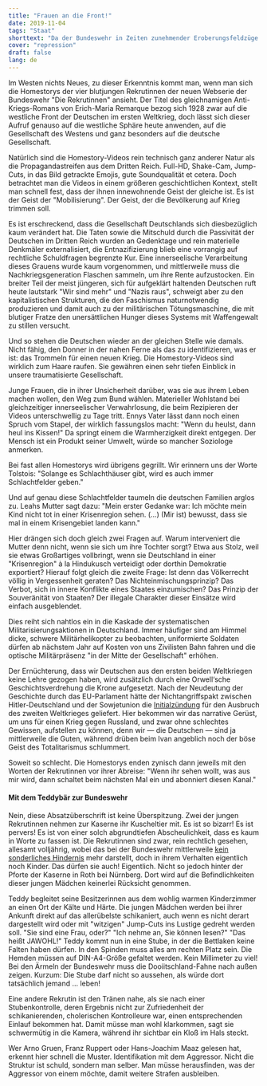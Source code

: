 ```yaml
---
title: "Frauen an die Front!"
date: 2019-11-04
tags: "Staat"
shorttext: "Da der Bundeswehr in Zeiten zunehmender Eroberungsfeldzüge das männliche Kanonenfutter ausgeht, wird sie erfinderisch."
cover: "repression"
draft: false
lang: de
---
```


Im Westen nichts Neues, zu dieser Erkenntnis kommt man, wenn man sich die Homestorys der vier blutjungen Rekrutinnen der neuen Webserie der Bundeswehr "Die Rekrutinnen" ansieht. Der Titel des gleichnamigen Anti-Kriegs-Romans von Erich-Maria Remarque bezog sich 1928 zwar auf die westliche Front der Deutschen im ersten Weltkrieg, doch lässt sich dieser Aufruf genauso auf die westliche Sphäre heute anwenden, auf die Gesellschaft des Westens und ganz besonders auf die deutsche Gesellschaft.

Natürlich sind die Homestory-Videos rein technisch ganz anderer Natur als die Propagandastreifen aus dem Dritten Reich. Full-HD, Shake-Cam, Jump-Cuts, in das Bild getrackte Emojis, gute Soundqualität et cetera. Doch betrachtet man die Videos in einem größeren geschichtlichen Kontext, stellt man schnell fest, dass der ihnen innewohnende Geist der gleiche ist. Es ist der Geist der "Mobilisierung". Der Geist, der die Bevölkerung auf Krieg trimmen soll.

Es ist erschreckend, dass die Gesellschaft Deutschlands sich diesbezüglich kaum verändert hat. Die Taten sowie die Mitschuld durch die Passivität der Deutschen im Dritten Reich wurden an Gedenktage und rein materielle Denkmäler externalisiert, die Entnazifizierung blieb eine vorrangig auf rechtliche Schuldfragen begrenzte Kur. Eine innerseelische Verarbeitung dieses Grauens wurde kaum vorgenommen, und mittlerweile muss die Nachkriegsgeneration Flaschen sammeln, um ihre Rente aufzustocken. Ein breiter Teil der meist jüngeren, sich für aufgeklärt haltenden Deutschen ruft heute lautstark "Wir sind mehr" und "Nazis raus", schweigt aber zu den kapitalistischen Strukturen, die den Faschismus naturnotwendig produzieren und damit auch zu der militärischen Tötungsmaschine, die mit blutiger Fratze den unersättlichen Hunger dieses Systems mit Waffengewalt zu stillen versucht.

Und so stehen die Deutschen wieder an der gleichen Stelle wie damals. Nicht fähig, den Donner in der nahen Ferne als das zu identifizieren, was er ist: das Trommeln für einen neuen Krieg. Die Homestory-Videos sind wirklich zum Haare raufen. Sie gewähren einen sehr tiefen Einblick in unsere traumatisierte Gesellschaft.

Junge Frauen, die in ihrer Unsicherheit darüber, was sie aus ihrem Leben machen wollen, den Weg zum Bund wählen. Materieller Wohlstand bei gleichzeitiger innerseelischer Verwahrlosung, die beim Rezipieren der Videos unterschwellig zu Tage tritt. Ennys Vater lässt dann noch einen Spruch vom Stapel, der wirklich fassungslos macht: "Wenn du heulst, dann heul ins Kissen!" Da springt einem die Warmherzigkeit direkt entgegen. Der Mensch ist ein Produkt seiner Umwelt, würde so mancher Soziologe anmerken.

Bei fast allen Homestorys wird übrigens gegrillt. Wir erinnern uns der Worte Tolstois: "Solange es Schlachthäuser gibt, wird es auch immer Schlachtfelder geben."

Und auf genau diese Schlachtfelder taumeln die deutschen Familien arglos zu. Leahs Mutter sagt dazu: "Mein erster Gedanke war: Ich möchte mein Kind nicht tot in einer Krisenregion sehen. (…) (Mir ist) bewusst, dass sie mal in einem Krisengebiet landen kann."

Hier drängen sich doch gleich zwei Fragen auf. Warum interveniert die Mutter denn nicht, wenn sie sich um ihre Tochter sorgt? Etwa aus Stolz, weil sie etwas Großartiges vollbringt, wenn sie Deutschland in einer "Krisenregion" à la Hindukusch verteidigt oder dorthin Demokratie exportiert? Hierauf folgt gleich die zweite Frage: Ist denn das Völkerrecht völlig in Vergessenheit geraten? Das Nichteinmischungsprinzip? Das Verbot, sich in innere Konflikte eines Staates einzumischen? Das Prinzip der Souveränität von Staaten? Der illegale Charakter dieser Einsätze wird einfach ausgeblendet.

Dies reiht sich nahtlos ein in die Kaskade der systematischen Militarisierungsaktionen in Deutschland. Immer häufiger sind am Himmel dicke, schwere Militärhelikopter zu beobachten, uniformierte Soldaten dürfen ab nächstem Jahr auf Kosten von uns Zivilisten Bahn fahren und die optische Militärpräsenz "in der Mitte der Gesellschaft" erhöhen.

Der Ernüchterung, dass wir Deutschen aus den ersten beiden Weltkriegen keine Lehre gezogen haben, wird zusätzlich durch eine Orwell‘sche Geschichtsverdrehung die Krone aufgesetzt. Nach der Neudeutung der Geschichte durch das EU-Parlament hätte der Nichtangriffspakt zwischen Hitler-Deutschland und der Sowjetunion die [Initialzündung](https://www.europarl.europa.eu/doceo/document/TA-9-2019-0021_DE.html "Bedeutung der Erinnerung an die europäische Vergangenheit für die Zukunft Europas") für den Ausbruch des zweiten Weltkrieges geliefert. Hier bekommen wir das narrative Gerüst, um uns für einen Krieg gegen Russland, und zwar ohne schlechtes Gewissen, aufstellen zu können, denn wir — die Deutschen — sind ja mittlerweile die Guten, während drüben beim Ivan angeblich noch der böse Geist des Totalitarismus schlummert.

Soweit so schlecht. Die Homestorys enden zynisch dann jeweils mit den Worten der Rekrutinnen vor ihrer Abreise: "Wenn ihr sehen wollt, was aus mir wird, dann schaltet beim nächsten Mal ein und abonniert diesen Kanal."

#### Mit dem Teddybär zur Bundeswehr

Nein, diese Absatzüberschrift ist keine Überspitzung. Zwei der jungen Rekrutinnen nehmen zur Kaserne ihr Kuscheltier mit. Es ist so bizarr! Es ist pervers! Es ist von einer solch abgrundtiefen Abscheulichkeit, dass es kaum in Worte zu fassen ist. Die Rekrutinnen sind zwar, rein rechtlich gesehen, allesamt volljährig, wobei das bei der Bundeswehr mittlerweile [kein sonderliches Hindernis](https://www.focus.de/politik/deutschland/linke-gegen-minderjaehrige-an-der-waffe-bundeswehr-ursula-von-der-leyen-verteidigt-ausbildungskurs_id_3567221.html "Bundeswehr rekrutiert Tausende minderjährige Soldaten") mehr darstellt, doch in ihrem Verhalten eigentlich noch Kinder. Das dürfen sie auch! Eigentlich. Nicht so jedoch hinter der Pforte der Kaserne in Roth bei Nürnberg. Dort wird auf die Befindlichkeiten dieser jungen Mädchen keinerlei Rücksicht genommen.

Teddy begleitet seine Besitzerinnen aus dem wohlig warmen Kinderzimmer an einen Ort der Kälte und Härte. Die jungen Mädchen werden bei ihrer Ankunft direkt auf das allerübelste schikaniert, auch wenn es nicht derart dargestellt wird oder mit "witzigen" Jump-Cuts ins Lustige gedreht werden soll. "Sie sind eine Frau, oder?" "Ich nehme an, Sie können lesen?" "Das heißt JAWOHL!" Teddy kommt nun in eine Stube, in der die Bettlaken keine Falten haben dürfen. In den Spinden muss alles am rechten Platz sein. Die Hemden müssen auf DIN-A4-Größe gefaltet werden. Kein Millimeter zu viel! Bei den Ärmeln der Bundeswehr muss die Dooiitschland-Fahne nach außen zeigen. Kurzum: Die Stube darf nicht so aussehen, als würde dort tatsächlich jemand ... leben!

Eine andere Rekrutin ist den Tränen nahe, als sie nach einer Stubenkontrolle, deren Ergebnis nicht zur Zufriedenheit der schikanierenden, cholerischen Kontrolleure war, einen entsprechenden Einlauf bekommen hat. Damit müsse man wohl klarkommen, sagt sie schwermütig in die Kamera, während ihr sichtbar ein Kloß im Hals steckt.

Wer Arno Gruen, Franz Ruppert oder Hans-Joachim Maaz gelesen hat, erkennt hier schnell die Muster. Identifikation mit dem Aggressor. Nicht die Struktur ist schuld, sondern man selber. Man müsse herausfinden, was der Aggressor von einem möchte, damit weitere Strafen ausbleiben.

